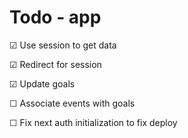 # Todo - app

&#x2611; Use session to get data

&#x2611; Redirect for session

&#x2611; Update goals

&#x2610; Associate events with goals

&#x2610; Fix next auth initialization to fix deploy


